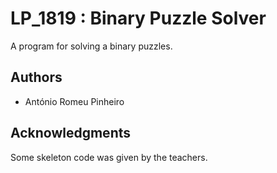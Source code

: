 # LP_1819 : Binary Puzzle Solver

A program for solving a binary puzzles.

## Authors

* António Romeu Pinheiro

## Acknowledgments

Some skeleton code was given by the teachers.
